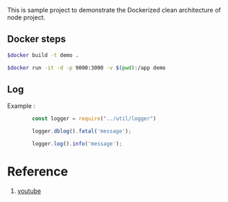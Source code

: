 This is sample project to demonstrate the Dockerized clean architecture of node project.

## Docker steps
```bash
$docker build -t demo .
```

```bash
$docker run -it -d -p 9000:3000 -v $(pwd):/app demo 
```


## Log

Example :
``` javascript
        const logger = require("../util/logger")

        logger.dblog().fatal('message');

        logger.log().info('message');

```


# Reference
1. [youtube](https://www.youtube.com/watch?v=CsWoMpK3EtE&t=659s)
